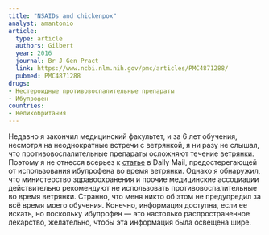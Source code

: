 ```yaml
---
title: "NSAIDs and chickenpox"
analyst: amantonio
article:
  type: article
  authors: Gilbert
  year: 2016
  journal: Br J Gen Pract
  link: https://www.ncbi.nlm.nih.gov/pmc/articles/PMC4871288/
  pubmed: PMC4871288
drugs:
- Нестероидные противовоспалительные препараты
- Ибупрофен
countries:
- Великобритания
---
```


Недавно я закончил медицинский факультет, и за 6 лет обучения, несмотря на неоднократные встречи с ветрянкой, я ни разу не слышал, что противовоспалительные препараты осложняют течение ветрянки. Поэтому я не отнесся всерьез к [статье](http://www.dailymail.co.uk/health/article-3530325/Horrific-pictures-NEVER-child-chickenpox-ibuprofen-Boy-left-fighting-life-developing-blood-poisoning.html) в Daily Mail, предостерегающей от использования ибупрофена во время ветрянки.
Однако я обнаружил, что министерство здравоохранения и прочие медицинские ассоциации действительно рекомендуют не использовать противовоспалительные во время ветрянки.
Странно, что меня никто об этом не предупредил за всё время моего обучения. Конечно, информация доступна, если ее искать, но поскольку ибупрофен — это настолько распространенное лекарство, желательно, чтобы эта информация была освещена шире.
